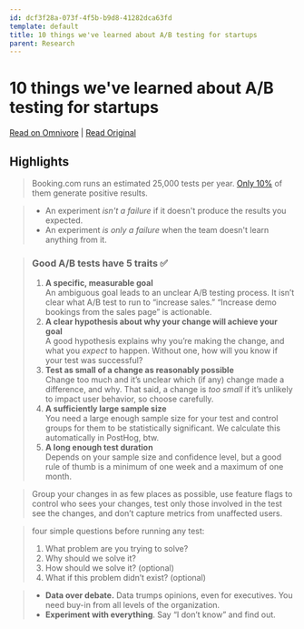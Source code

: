 ```yaml
---
id: dcf3f28a-073f-4f5b-b9d8-41282dca63fd
template: default
title: 10 things we've learned about A/B testing for startups
parent: Research
---
```


# 10 things we've learned about A/B testing for startups

[Read on Omnivore](https://omnivore.app/me/10-things-we-ve-learned-about-a-b-testing-for-startups-18bc8e0897b) | [Read Original](https://newsletter.posthog.com/p/10-things-weve-learned-about-ab-testing?ref=refind)

## Highlights

> Booking.com runs an estimated 25,000 tests per year. [Only 10%](https://hbr.org/2020/03/building-a-culture-of-experimentation) of them generate positive results.

> * An experiment _isn't a failure_ if it doesn't produce the results you expected.
> * An experiment _is only a failure_ when the team doesn't learn anything from it.

> ### Good A/B tests have 5 traits ✅
> 
> 1. **A specific, measurable goal**  
> An ambiguous goal leads to an unclear A/B testing process. It isn’t clear what A/B test to run to “increase sales.” “Increase demo bookings from the sales page” is actionable.
> 2. **A clear hypothesis about why your change will achieve your goal**  
> A good hypothesis explains why you’re making the change, and what you _expect_ to happen. Without one, how will you know if your test was successful?
> 3. **Test as small of a change as reasonably possible**  
> Change too much and it’s unclear which (if any) change made a difference, and why. That said, a change is _too small_ if it’s unlikely to impact user behavior, so choose carefully.
> 4. **A sufficiently large sample size**  
> You need a large enough sample size for your test and control groups for them to be statistically significant. We calculate this automatically in PostHog, btw.
> 5. **A long enough test duration**  
> Depends on your sample size and confidence level, but a good rule of thumb is a minimum of one week and a maximum of one month.

> Group your changes in as few places as possible, use feature flags to control who sees your changes, test only those involved in the test see the changes, and don’t capture metrics from unaffected users.

> four simple questions before running any test:
> 
> 1. What problem are you trying to solve?
> 2. Why should we solve it?
> 3. How should we solve it? (optional)
> 4. What if this problem didn’t exist? (optional)

> * **Data over debate.** Data trumps opinions, even for executives. You need buy-in from all levels of the organization.
> * **Experiment with everything**. Say “I don’t know” and find out.

